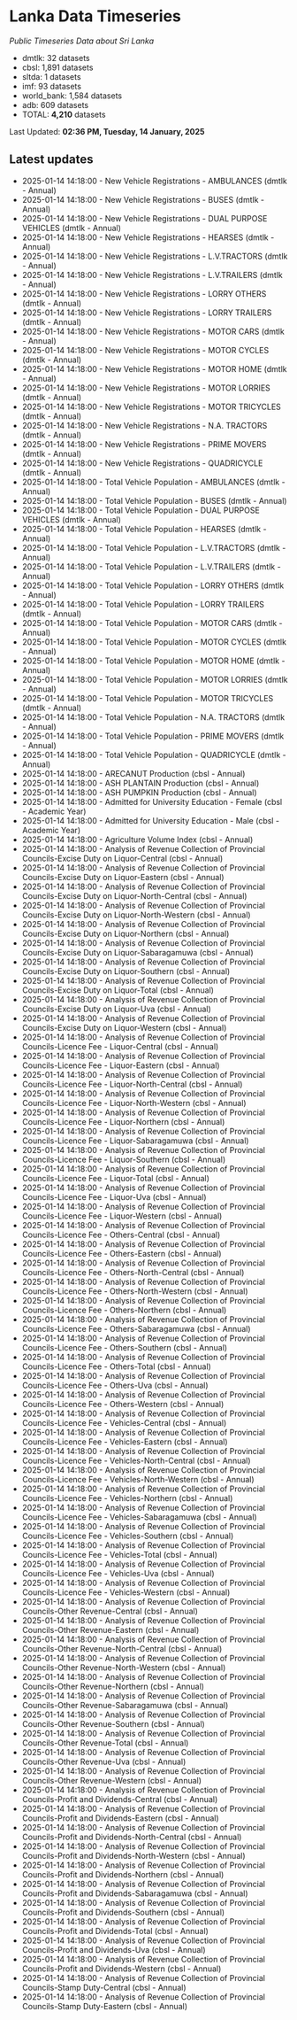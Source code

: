 # Lanka Data Timeseries
*Public Timeseries Data about Sri Lanka*

* dmtlk: 32 datasets
* cbsl: 1,891 datasets
* sltda: 1 datasets
* imf: 93 datasets
* world_bank: 1,584 datasets
* adb: 609 datasets
* TOTAL: **4,210** datasets

Last Updated: **02:36 PM, Tuesday, 14 January, 2025**

## Latest updates

* 2025-01-14 14:18:00 - New Vehicle Registrations - AMBULANCES (dmtlk - Annual)
* 2025-01-14 14:18:00 - New Vehicle Registrations - BUSES (dmtlk - Annual)
* 2025-01-14 14:18:00 - New Vehicle Registrations - DUAL PURPOSE VEHICLES (dmtlk - Annual)
* 2025-01-14 14:18:00 - New Vehicle Registrations - HEARSES (dmtlk - Annual)
* 2025-01-14 14:18:00 - New Vehicle Registrations - L.V.TRACTORS (dmtlk - Annual)
* 2025-01-14 14:18:00 - New Vehicle Registrations - L.V.TRAILERS (dmtlk - Annual)
* 2025-01-14 14:18:00 - New Vehicle Registrations - LORRY OTHERS (dmtlk - Annual)
* 2025-01-14 14:18:00 - New Vehicle Registrations - LORRY TRAILERS (dmtlk - Annual)
* 2025-01-14 14:18:00 - New Vehicle Registrations - MOTOR CARS (dmtlk - Annual)
* 2025-01-14 14:18:00 - New Vehicle Registrations - MOTOR CYCLES (dmtlk - Annual)
* 2025-01-14 14:18:00 - New Vehicle Registrations - MOTOR HOME (dmtlk - Annual)
* 2025-01-14 14:18:00 - New Vehicle Registrations - MOTOR LORRIES (dmtlk - Annual)
* 2025-01-14 14:18:00 - New Vehicle Registrations - MOTOR TRICYCLES (dmtlk - Annual)
* 2025-01-14 14:18:00 - New Vehicle Registrations - N.A. TRACTORS (dmtlk - Annual)
* 2025-01-14 14:18:00 - New Vehicle Registrations - PRIME MOVERS (dmtlk - Annual)
* 2025-01-14 14:18:00 - New Vehicle Registrations - QUADRICYCLE (dmtlk - Annual)
* 2025-01-14 14:18:00 - Total Vehicle Population - AMBULANCES (dmtlk - Annual)
* 2025-01-14 14:18:00 - Total Vehicle Population - BUSES (dmtlk - Annual)
* 2025-01-14 14:18:00 - Total Vehicle Population - DUAL PURPOSE VEHICLES (dmtlk - Annual)
* 2025-01-14 14:18:00 - Total Vehicle Population - HEARSES (dmtlk - Annual)
* 2025-01-14 14:18:00 - Total Vehicle Population - L.V.TRACTORS (dmtlk - Annual)
* 2025-01-14 14:18:00 - Total Vehicle Population - L.V.TRAILERS (dmtlk - Annual)
* 2025-01-14 14:18:00 - Total Vehicle Population - LORRY OTHERS (dmtlk - Annual)
* 2025-01-14 14:18:00 - Total Vehicle Population - LORRY TRAILERS (dmtlk - Annual)
* 2025-01-14 14:18:00 - Total Vehicle Population - MOTOR CARS (dmtlk - Annual)
* 2025-01-14 14:18:00 - Total Vehicle Population - MOTOR CYCLES (dmtlk - Annual)
* 2025-01-14 14:18:00 - Total Vehicle Population - MOTOR HOME (dmtlk - Annual)
* 2025-01-14 14:18:00 - Total Vehicle Population - MOTOR LORRIES (dmtlk - Annual)
* 2025-01-14 14:18:00 - Total Vehicle Population - MOTOR TRICYCLES (dmtlk - Annual)
* 2025-01-14 14:18:00 - Total Vehicle Population - N.A. TRACTORS (dmtlk - Annual)
* 2025-01-14 14:18:00 - Total Vehicle Population - PRIME MOVERS (dmtlk - Annual)
* 2025-01-14 14:18:00 - Total Vehicle Population - QUADRICYCLE (dmtlk - Annual)
* 2025-01-14 14:18:00 - ARECANUT Production (cbsl - Annual)
* 2025-01-14 14:18:00 - ASH PLANTAIN Production (cbsl - Annual)
* 2025-01-14 14:18:00 - ASH PUMPKIN Production (cbsl - Annual)
* 2025-01-14 14:18:00 - Admitted for University Education - Female (cbsl - Academic Year)
* 2025-01-14 14:18:00 - Admitted for University Education - Male (cbsl - Academic Year)
* 2025-01-14 14:18:00 - Agriculture Volume Index (cbsl - Annual)
* 2025-01-14 14:18:00 - Analysis of Revenue Collection of Provincial Councils-Excise Duty on Liquor-Central (cbsl - Annual)
* 2025-01-14 14:18:00 - Analysis of Revenue Collection of Provincial Councils-Excise Duty on Liquor-Eastern (cbsl - Annual)
* 2025-01-14 14:18:00 - Analysis of Revenue Collection of Provincial Councils-Excise Duty on Liquor-North-Central (cbsl - Annual)
* 2025-01-14 14:18:00 - Analysis of Revenue Collection of Provincial Councils-Excise Duty on Liquor-North-Western (cbsl - Annual)
* 2025-01-14 14:18:00 - Analysis of Revenue Collection of Provincial Councils-Excise Duty on Liquor-Northern (cbsl - Annual)
* 2025-01-14 14:18:00 - Analysis of Revenue Collection of Provincial Councils-Excise Duty on Liquor-Sabaragamuwa (cbsl - Annual)
* 2025-01-14 14:18:00 - Analysis of Revenue Collection of Provincial Councils-Excise Duty on Liquor-Southern (cbsl - Annual)
* 2025-01-14 14:18:00 - Analysis of Revenue Collection of Provincial Councils-Excise Duty on Liquor-Total (cbsl - Annual)
* 2025-01-14 14:18:00 - Analysis of Revenue Collection of Provincial Councils-Excise Duty on Liquor-Uva (cbsl - Annual)
* 2025-01-14 14:18:00 - Analysis of Revenue Collection of Provincial Councils-Excise Duty on Liquor-Western (cbsl - Annual)
* 2025-01-14 14:18:00 - Analysis of Revenue Collection of Provincial Councils-Licence Fee - Liquor-Central (cbsl - Annual)
* 2025-01-14 14:18:00 - Analysis of Revenue Collection of Provincial Councils-Licence Fee - Liquor-Eastern (cbsl - Annual)
* 2025-01-14 14:18:00 - Analysis of Revenue Collection of Provincial Councils-Licence Fee - Liquor-North-Central (cbsl - Annual)
* 2025-01-14 14:18:00 - Analysis of Revenue Collection of Provincial Councils-Licence Fee - Liquor-North-Western (cbsl - Annual)
* 2025-01-14 14:18:00 - Analysis of Revenue Collection of Provincial Councils-Licence Fee - Liquor-Northern (cbsl - Annual)
* 2025-01-14 14:18:00 - Analysis of Revenue Collection of Provincial Councils-Licence Fee - Liquor-Sabaragamuwa (cbsl - Annual)
* 2025-01-14 14:18:00 - Analysis of Revenue Collection of Provincial Councils-Licence Fee - Liquor-Southern (cbsl - Annual)
* 2025-01-14 14:18:00 - Analysis of Revenue Collection of Provincial Councils-Licence Fee - Liquor-Total (cbsl - Annual)
* 2025-01-14 14:18:00 - Analysis of Revenue Collection of Provincial Councils-Licence Fee - Liquor-Uva (cbsl - Annual)
* 2025-01-14 14:18:00 - Analysis of Revenue Collection of Provincial Councils-Licence Fee - Liquor-Western (cbsl - Annual)
* 2025-01-14 14:18:00 - Analysis of Revenue Collection of Provincial Councils-Licence Fee - Others-Central (cbsl - Annual)
* 2025-01-14 14:18:00 - Analysis of Revenue Collection of Provincial Councils-Licence Fee - Others-Eastern (cbsl - Annual)
* 2025-01-14 14:18:00 - Analysis of Revenue Collection of Provincial Councils-Licence Fee - Others-North-Central (cbsl - Annual)
* 2025-01-14 14:18:00 - Analysis of Revenue Collection of Provincial Councils-Licence Fee - Others-North-Western (cbsl - Annual)
* 2025-01-14 14:18:00 - Analysis of Revenue Collection of Provincial Councils-Licence Fee - Others-Northern (cbsl - Annual)
* 2025-01-14 14:18:00 - Analysis of Revenue Collection of Provincial Councils-Licence Fee - Others-Sabaragamuwa (cbsl - Annual)
* 2025-01-14 14:18:00 - Analysis of Revenue Collection of Provincial Councils-Licence Fee - Others-Southern (cbsl - Annual)
* 2025-01-14 14:18:00 - Analysis of Revenue Collection of Provincial Councils-Licence Fee - Others-Total (cbsl - Annual)
* 2025-01-14 14:18:00 - Analysis of Revenue Collection of Provincial Councils-Licence Fee - Others-Uva (cbsl - Annual)
* 2025-01-14 14:18:00 - Analysis of Revenue Collection of Provincial Councils-Licence Fee - Others-Western (cbsl - Annual)
* 2025-01-14 14:18:00 - Analysis of Revenue Collection of Provincial Councils-Licence Fee - Vehicles-Central (cbsl - Annual)
* 2025-01-14 14:18:00 - Analysis of Revenue Collection of Provincial Councils-Licence Fee - Vehicles-Eastern (cbsl - Annual)
* 2025-01-14 14:18:00 - Analysis of Revenue Collection of Provincial Councils-Licence Fee - Vehicles-North-Central (cbsl - Annual)
* 2025-01-14 14:18:00 - Analysis of Revenue Collection of Provincial Councils-Licence Fee - Vehicles-North-Western (cbsl - Annual)
* 2025-01-14 14:18:00 - Analysis of Revenue Collection of Provincial Councils-Licence Fee - Vehicles-Northern (cbsl - Annual)
* 2025-01-14 14:18:00 - Analysis of Revenue Collection of Provincial Councils-Licence Fee - Vehicles-Sabaragamuwa (cbsl - Annual)
* 2025-01-14 14:18:00 - Analysis of Revenue Collection of Provincial Councils-Licence Fee - Vehicles-Southern (cbsl - Annual)
* 2025-01-14 14:18:00 - Analysis of Revenue Collection of Provincial Councils-Licence Fee - Vehicles-Total (cbsl - Annual)
* 2025-01-14 14:18:00 - Analysis of Revenue Collection of Provincial Councils-Licence Fee - Vehicles-Uva (cbsl - Annual)
* 2025-01-14 14:18:00 - Analysis of Revenue Collection of Provincial Councils-Licence Fee - Vehicles-Western (cbsl - Annual)
* 2025-01-14 14:18:00 - Analysis of Revenue Collection of Provincial Councils-Other Revenue-Central (cbsl - Annual)
* 2025-01-14 14:18:00 - Analysis of Revenue Collection of Provincial Councils-Other Revenue-Eastern (cbsl - Annual)
* 2025-01-14 14:18:00 - Analysis of Revenue Collection of Provincial Councils-Other Revenue-North-Central (cbsl - Annual)
* 2025-01-14 14:18:00 - Analysis of Revenue Collection of Provincial Councils-Other Revenue-North-Western (cbsl - Annual)
* 2025-01-14 14:18:00 - Analysis of Revenue Collection of Provincial Councils-Other Revenue-Northern (cbsl - Annual)
* 2025-01-14 14:18:00 - Analysis of Revenue Collection of Provincial Councils-Other Revenue-Sabaragamuwa (cbsl - Annual)
* 2025-01-14 14:18:00 - Analysis of Revenue Collection of Provincial Councils-Other Revenue-Southern (cbsl - Annual)
* 2025-01-14 14:18:00 - Analysis of Revenue Collection of Provincial Councils-Other Revenue-Total (cbsl - Annual)
* 2025-01-14 14:18:00 - Analysis of Revenue Collection of Provincial Councils-Other Revenue-Uva (cbsl - Annual)
* 2025-01-14 14:18:00 - Analysis of Revenue Collection of Provincial Councils-Other Revenue-Western (cbsl - Annual)
* 2025-01-14 14:18:00 - Analysis of Revenue Collection of Provincial Councils-Profit and Dividends-Central (cbsl - Annual)
* 2025-01-14 14:18:00 - Analysis of Revenue Collection of Provincial Councils-Profit and Dividends-Eastern (cbsl - Annual)
* 2025-01-14 14:18:00 - Analysis of Revenue Collection of Provincial Councils-Profit and Dividends-North-Central (cbsl - Annual)
* 2025-01-14 14:18:00 - Analysis of Revenue Collection of Provincial Councils-Profit and Dividends-North-Western (cbsl - Annual)
* 2025-01-14 14:18:00 - Analysis of Revenue Collection of Provincial Councils-Profit and Dividends-Northern (cbsl - Annual)
* 2025-01-14 14:18:00 - Analysis of Revenue Collection of Provincial Councils-Profit and Dividends-Sabaragamuwa (cbsl - Annual)
* 2025-01-14 14:18:00 - Analysis of Revenue Collection of Provincial Councils-Profit and Dividends-Southern (cbsl - Annual)
* 2025-01-14 14:18:00 - Analysis of Revenue Collection of Provincial Councils-Profit and Dividends-Total (cbsl - Annual)
* 2025-01-14 14:18:00 - Analysis of Revenue Collection of Provincial Councils-Profit and Dividends-Uva (cbsl - Annual)
* 2025-01-14 14:18:00 - Analysis of Revenue Collection of Provincial Councils-Profit and Dividends-Western (cbsl - Annual)
* 2025-01-14 14:18:00 - Analysis of Revenue Collection of Provincial Councils-Stamp Duty-Central (cbsl - Annual)
* 2025-01-14 14:18:00 - Analysis of Revenue Collection of Provincial Councils-Stamp Duty-Eastern (cbsl - Annual)